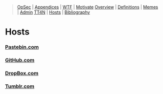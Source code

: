 [  this is a comment. ]::

<link href="styles.css" rel="stylesheet"></link>

> [OpSec](../OpSec.md) | [Appendices](./OpSec-00-Appendices.md) | [WTF](./OpSec-01-WTF.md) | [Motivate](./OpSec-02-Motivate.md) 
> [Overview](./OpSec-03-Overview.md) | [Definitions](./OpSec-04-Definitions.md) | [Memes](./OpSec-05-Memes.md) | [Admin](./OpSec-06-Admin.md) 
> [TT4N](./OpSec-07-TT4N.md) | [Hosts](./OpSec-08-Hosts.md) | [Bibliography](./OpSec-99-Bibliography.md) 

 
# Hosts

### [Pastebin.com](../Links/Pastebin.md)

### [GitHub.com](../Links/GitHub.md)

### [DropBox.com](../Links/DropBox.md)

### [Tumblr.com](../Links/Tumblr.md)

